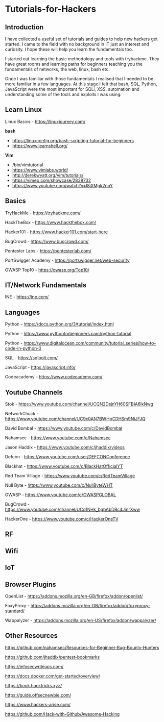 # Tutorials-for-Hackers

## Introduction

I have collected a useful set of tutorials and guides to help new hackers get started. I came to the field with no background in IT just an interest and curiosity. I hope these will help you learn the fundamentals too. 

I started out learning the basic methodology and tools with tryhackme. They have great rooms and learning paths for beginners teaching you the fundamentals of networks, the web, linux, bash etc.

Once I was familiar with those fundamentals I realised that I needed to be more familiar in a few languages. At this stage I felt that bash, SQL, Python, JavaScript were the most important for SQLi, XSS, automation and understanding some of the tools and exploits I was using. 

## Learn Linux

Linux Basics - https://linuxjourney.com/

**bash**
- https://linuxconfig.org/bash-scripting-tutorial-for-beginners
- https://www.learnshell.org/

**Vim** 
- /bin/vimtutorial
- https://www.vimlabs.world/
- http://derekwyatt.org/vim/tutorials/
- https://vimeo.com/showcase/2838732
- https://www.youtube.com/watch?v=l8iXMgk2nnY

## Basics

TryHackMe - https://tryhackme.com/

HackTheBox - https://www.hackthebox.com/

Hacker101 - https://www.hacker101.com/start-here

BugCrowd - https://www.bugcrowd.com/

Pentester Labs - https://pentesterlab.com/

PortSwigger Academy - https://portswigger.net/web-security

OWASP Top10 - https://owasp.org/Top10/

## IT/Network Fundamentals

INE - https://ine.com/

## Languages

Python - https://docs.python.org/3/tutorial/index.html

Python - https://www.pythonforbeginners.com/python-tutorial

Python - https://www.digitalocean.com/community/tutorial_series/how-to-code-in-python-3

SQL - https://sqlbolt.com/

JavaScript - https://javascript.info/

Codeacademy - https://www.codecademy.com/

## Youtube Channels

Stok - https://www.youtube.com/channel/UCQN2DsjnYH60SFBIA6IkNwg

NetworkChuck - https://www.youtube.com/channel/UC9x0AN7BWHpCDHSm9NiJFJQ

David Bombal - https://www.youtube.com/c/DavidBombal

Nahamsec - https://www.youtube.com/c/Nahamsec

Jason Haddix - https://www.youtube.com/c/jhaddix/videos

Defcon - https://www.youtube.com/user/DEFCONConference

Blackhat - https://www.youtube.com/c/BlackHatOfficialYT

Red Team Village - https://www.youtube.com/c/RedTeamVillage

Null Byte - https://www.youtube.com/c/NullByteWHT

OWASP - https://www.youtube.com/c/OWASPGLOBAL

BugCrowd - https://www.youtube.com/channel/UCo1NHk_bgbAbDBc4JinrXww

HackerOne - https://www.youtube.com/c/HackerOneTV

## RF

## Wifi

## IoT

## Browser Plugins

OpenList - https://addons.mozilla.org/en-GB/firefox/addon/openlist/

FoxyProxy - https://addons.mozilla.org/en-GB/firefox/addon/foxyproxy-standard/

Wappalyzer - https://addons.mozilla.org/en-US/firefox/addon/wappalyzer/

## Other Resources

https://github.com/nahamsec/Resources-for-Beginner-Bug-Bounty-Hunters

https://github.com/jhaddix/pentest-bookmarks

https://infosecwriteups.com/

https://docs.docker.com/get-started/overview/

https://book.hacktricks.xyz/

https://guide.offsecnewbie.com/

https://www.hackers-arise.com/

https://github.com/Hack-with-Github/Awesome-Hacking
